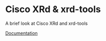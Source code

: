 # Cisco XRd & xrd-tools

A brief look at Cisco XRd and xrd-tools

[Documentation](https://hmntsharma.github.io/cisco-xrd/)
